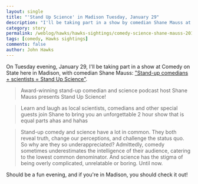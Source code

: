 ```yaml
---
layout: single
title: "'Stand Up Science' in Madison Tuesday, January 29"
description: "I'll be taking part in a show by comedian Shane Mauss at Comedy on State."
category: story
permalink: /weblog/hawks/hawks-sightings/comedy-science-shane-mauss-2019.html
tags: [comedy, Hawks sightings]
comments: false
author: John Hawks
---
```


On Tuesday evening, January 29, I'll be taking part in a show at Comedy on State here in Madison, with comedian Shane Mauss: <a href="http://www.shanemauss.com/club-dates-1/2019/1/29/madison-wi">"Stand-up comedians + scientists = Stand Up Science"</a>.

<blockquote>Award-winning stand-up comedian and science podcast host Shane Mauss presents Stand Up Science!  </blockquote>

<blockquote>Learn and laugh as local scientists, comedians and other special guests join Shane to bring you an unforgettable 2 hour show that is equal parts ahas and hahas </blockquote>

<blockquote>Stand-up comedy and science have a lot in common. They both reveal truth, change our perceptions, and challenge the status quo. So why are they so underappreciated?  Admittedly, comedy sometimes underestimates the intelligence of their audience, catering to the lowest common denominator. And science has the stigma of being overly complicated, unrelatable or boring. Until now. </blockquote>

Should be a fun evening, and if you're in Madison, you should check it out!
